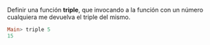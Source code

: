 ﻿Definir una función **triple**, que invocando a la función con un número cualquiera me
devuelva el triple del mismo.

```haskell
Main> triple 5
15
```